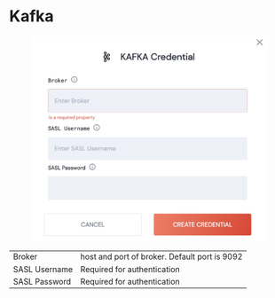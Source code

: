 # Kafka

<figure><img src="../../.gitbook/assets/Screenshot 2023-04-11 at 10.24.56.jpg" alt="kafka connection settings"><figcaption></figcaption></figure>

|               |                                                |
| ------------- | ---------------------------------------------- |
| Broker        | host and port of broker.  Default port is 9092 |
| SASL Username | Required for authentication                    |
| SASL Password | Required for authentication                    |
